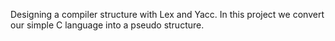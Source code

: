 Designing a compiler structure with Lex and Yacc. In this project we convert our simple C language into a pseudo structure.
